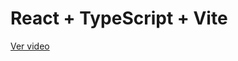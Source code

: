 # React + TypeScript + Vite


[Ver video]([https://example.com/videos/mi-video.mp4](https://github.com/sotoflore/card-skeleton-react-ts/blob/main/public/skeleton.mp4))
